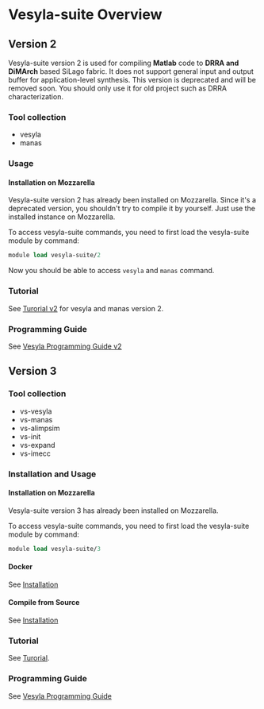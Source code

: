 # Vesyla-suite Overview

## Version 2

Vesyla-suite version 2 is used for compiling **Matlab** code to **DRRA and DiMArch** based SiLago fabric. It does not support general input and output buffer for application-level synthesis. This version is deprecated and will be removed soon. You should only use it for old project such as DRRA characterization.

### Tool collection

* vesyla
* manas

### Usage

#### Installation on Mozzarella

Vesyla-suite version 2 has already been installed on Mozzarella. Since it's a deprecated version, you shouldn't try to compile it by yourself. Just use the installed instance on Mozzarella.

To access vesyla-suite commands, you need to first load the vesyla-suite module by command:

```tcl
module load vesyla-suite/2
```

Now you should be able to access ``vesyla`` and ``manas`` command.

### Tutorial

See [Turorial v2](../Tutorial_v2) for vesyla and manas version 2.

### Programming Guide

See [Vesyla Programming Guide v2](../VesylaProgrammingGuide_v2)

## Version 3

### Tool collection

* vs-vesyla
* vs-manas
* vs-alimpsim
* vs-init
* vs-expand
* vs-imecc

### Installation and Usage

#### Installation on Mozzarella

Vesyla-suite version 3 has already been installed on Mozzarella.

To access vesyla-suite commands, you need to first load the vesyla-suite module by command:

```tcl
module load vesyla-suite/3
```

#### Docker

See [Installation](../Installation#create-and-use-docker-image)

#### Compile from Source

See [Installation](../Installation#compile-and-install-from-source-code)

### Tutorial

See [Turorial](../Tutorial).

### Programming Guide

See [Vesyla Programming Guide](../VesylaProgrammingGuide)